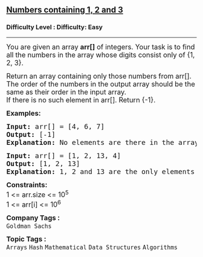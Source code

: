 <h2><a href="https://www.geeksforgeeks.org/problems/numbers-containing-1-2-and-32555/1?page=1&category=Arrays&status=attempted&sortBy=accuracy">Numbers containing 1, 2 and 3</a></h2><h3>Difficulty Level : Difficulty: Easy</h3><hr><div class="problems_problem_content__Xm_eO"><p><span style="font-size: 18px;">You are given an array&nbsp;<strong>arr[]</strong>&nbsp;of integers. Your task is to find all the numbers in the array whose digits consist only of {1, 2, 3}.</span></p>
<p><span style="font-size: 18px;">Return an array containing only those numbers from arr[]. The order of the numbers in the output array should be the same as their order in the input array.<br>If there is no such element in arr[]. Return {-1}.</span></p>
<p><span style="font-size: 18px;"><strong>Examples:</strong></span></p>
<pre><span style="font-size: 18px;"><strong>Input: </strong>arr[] = [4, 6, 7]
<strong>Output: </strong>[-1]<strong>
Explanation: </strong>No elements are there in the array which contains digits 1, 2 or 3.</span></pre>
<pre><span style="font-size: 18px;"><strong>Input: </strong>arr[] = [1, 2, 13, 4] <br><strong>Output: </strong>[1, 2, 13]<strong><br>Explanation: </strong>1, 2 and 13 are the only elements in the array which contains digits as 1, 2 or 3.</span></pre>
<p><span style="font-size: 18px;"><strong>Constraints:</strong><br>1 &lt;= arr.size &lt;= 10<sup>5</sup><br>1 &lt;= arr[i] &lt;= 10<sup>6</sup></span></p></div><p><span style=font-size:18px><strong>Company Tags : </strong><br><code>Goldman Sachs</code>&nbsp;<br><p><span style=font-size:18px><strong>Topic Tags : </strong><br><code>Arrays</code>&nbsp;<code>Hash</code>&nbsp;<code>Mathematical</code>&nbsp;<code>Data Structures</code>&nbsp;<code>Algorithms</code>&nbsp;